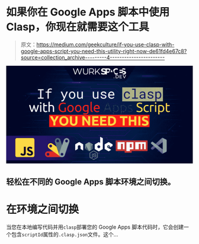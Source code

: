 # 如果你在 Google Apps 脚本中使用 Clasp，你现在就需要这个工具

> 原文：<https://medium.com/geekculture/if-you-use-clasp-with-google-apps-script-you-need-this-utility-right-now-de61fd4e67c8?source=collection_archive---------4----------------------->

![](img/fea50dcf8c83d1046d2972002e4fbb1d.png)

## 轻松在不同的 Google Apps 脚本环境之间切换。

# 在环境之间切换

当您在本地编写代码并用`clasp`部署您的 Google Apps 脚本代码时，它会创建一个包含`scriptId`属性的`.clasp.json`文件。这个…